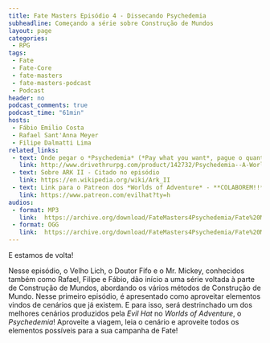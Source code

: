 ```yaml
---
title: Fate Masters Episódio 4 - Dissecando Psychedemia
subheadline: Começando a série sobre Construção de Mundos
layout: page
categories:
 - RPG
tags:
 - Fate
 - Fate-Core
 - fate-masters
 - fate-masters-podcast
 - Podcast
header: no
podcast_comments: true 
podcast_time: "61min"
hosts:
 - Fábio Emilio Costa
 - Rafael Sant'Anna Meyer
 - Filipe Dalmatti Lima
related_links:
 - text: Onde pegar o *Psychedemia* (*Pay what you want*, pague o quanto quiser, inclusive ZERO!)
   link: http://www.drivethrurpg.com/product/142732/Psychedemia--A-World-of-Adventure-for-Fate-Core
 - text: Sobre ARK II - Citado no episódio
   link: https://en.wikipedia.org/wiki/Ark_II
 - text: Link para o Patreon dos *Worlds of Adventure* - **COLABOREM!!**
   link: https://www.patreon.com/evilhat?ty=h
audios:
 - format: MP3
   link:  https://archive.org/download/FateMasters4Psychedemia/Fate%20Masters%20%234%20-%20Psychedemia.mp3
 - format: OGG
   link:  https://archive.org/download/FateMasters4Psychedemia/Fate%20Masters%20%234%20-%20Psychedemia.ogg
---
```


E estamos de volta!

Nesse episódio, o Velho Lich, o Doutor Fifo e o Mr. Mickey, conhecidos também como Rafael, Filipe e Fábio, dão início a uma série voltada à parte de Construção de Mundos, abordando os vários métodos de Construção de Mundo. Nesse primeiro episódio, é apresentado como aproveitar elementos vindos de cenários que já existem. E para isso, será destrinchado um dos melhores cenários produzidos pela *Evil Hat* no *Worlds of Adventure*, o *Psychedemia*! Aproveite a viagem, leia o cenário e aproveite todos os elementos possíveis para a sua campanha de Fate!
